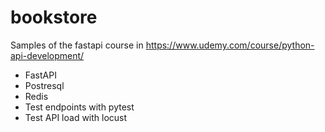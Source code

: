 # bookstore
Samples of the fastapi course in https://www.udemy.com/course/python-api-development/

- FastAPI
- Postresql 
- Redis
- Test endpoints with pytest 
- Test API load with locust